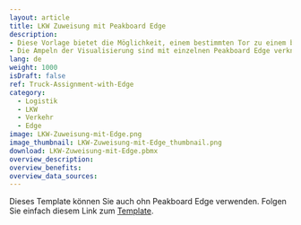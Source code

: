 ```yaml
---
layout: article
title: LKW Zuweisung mit Peakboard Edge
description: 
- Diese Vorlage bietet die Möglichkeit, einem bestimmten Tor zu einem bestimmten Zeitpunkt verschiedene LKWs zuzuweisen. Die Zuordnung der LKWs erfolgt über das Peakboard Webinterface. Dort können Sie alle Daten direkt auf der Peakboard Box speichern und pflegen. Werden mehr als 7 Tore angegeben, wechselt die Ansicht automatisch auf die nächste Seite. Laden Sie die Visualisierung auf Ihre Box hoch und öffnen Sie das Webinterface, um Ihre Tore und LKWs zu verwalten.
- Die Ampeln der Visualisierung sind mit einzelnen Peakboard Edge verknüpft. Wenn Sie ihre Peakboard Edges in der Datenquelle der Visualisierung hinterlegen können Sie den Status direkt am Tor über eine gewöhnliche Ampel anzeigen.
lang: de
weight: 1000
isDraft: false
ref: Truck-Assignment-with-Edge
category:
  - Logistik
  - LKW
  - Verkehr
  - Edge
image: LKW-Zuweisung-mit-Edge.png
image_thumbnail: LKW-Zuweisung-mit-Edge_thumbnail.png
download: LKW-Zuweisung-mit-Edge.pbmx
overview_description:
overview_benefits:
overview_data_sources:
---
```

Dieses Template können Sie auch ohn Peakboard Edge verwenden. Folgen Sie einfach diesem Link zum [Template](https://templates.peakboard.com/Truck-Assignment-Dashboard/index).